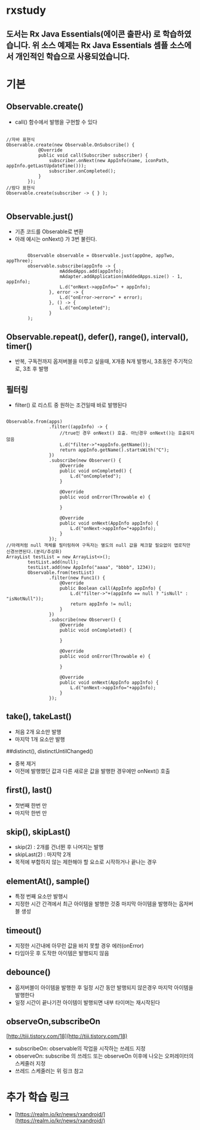 # rxstudy
## 도서는 Rx Java Essentials(에이콘 출판사) 로 학습하였습니다. 위 소스 예제는 Rx Java Essentials 셈플 소스에서 개인적인 학습으로 사용되었습니다.
# 기본
## Observable.create()
- call() 함수에서 발행을 구현할 수 있다

<pre><code>
//자바 표현식
Observable.create(new Observable.OnSubscribe<AppInfo>() {
            @Override
            public void call(Subscriber<? super AppInfo> subscriber) {
                subscriber.onNext(new AppInfo(name, iconPath, appInfo.getLastUpdateTime()));
                subscriber.onCompleted();
            }
        });
//람다 표현식
Observable.create(subscriber -> { } );

</code></pre>

## Observable.just()
- 기존 코드를 Obserable로 변환
- 아래 예시는 onNext() 가 3번 불린다.
<pre><code>
        Observable<AppInfo> observable = Observable.just(appOne, appTwo, appThree);
        observable.subscribe(appInfo -> {
                    mAddedApps.add(appInfo);
                    mAdapter.addApplication(mAddedApps.size() - 1, appInfo);
                    L.d("onNext->appInfo=" + appInfo);
                }, error -> {
                    L.d("onError->error=" + error);
                }, () -> {
                    L.d("onCompleted");
                }
        );
</code></pre>

## Observable.repeat(), defer(), range(), interval(), timer()
- 반복, 구독전까지 옵저버블을 미루고 싶을때, X개중 N개 발행시, 3초동안 주기적으로, 3초 후 발행

## 필터링
- filter() 로 리스트 중 원하는 조건일때 바로 발행된다
<pre><code>
Observable.from(apps)
                .filter((appInfo) -> {
                    //true인 경우 onNext() 호출. 아닌경우 onNext()는 호출되지 않음
                    L.d("filter->"+appInfo.getName());
                    return appInfo.getName().startsWith("C");
                })
                .subscribe(new Observer<AppInfo>() {
                    @Override
                    public void onCompleted() {
                        L.d("onCompleted");
                    }

                    @Override
                    public void onError(Throwable e) {

                    }

                    @Override
                    public void onNext(AppInfo appInfo) {
                        L.d("onNext->appInfo="+appInfo);
                    }
                });
//아래처럼 null 객체를 필터링하여 구독자는 별도의 null 값을 체크할 필요없이 앱로직만 신경쓰면된다.(분리/추상화)
ArrayList<AppInfo> testList = new ArrayList<>();
        testList.add(null);
        testList.add(new AppInfo("aaaa", "bbbb", 1234));
        Observable.from(testList)
                .filter(new Func1<AppInfo, Boolean>() {
                    @Override
                    public Boolean call(AppInfo appInfo) {
                        L.d("filter->"+(appInfo == null ? "isNull" : "isNotNull"));
                        return appInfo != null;
                    }
                })
                .subscribe(new Observer<AppInfo>() {
                    @Override
                    public void onCompleted() {

                    }

                    @Override
                    public void onError(Throwable e) {

                    }

                    @Override
                    public void onNext(AppInfo appInfo) {
                        L.d("onNext->appInfo="+appInfo);
                    }
                });
</code></pre>

## take(), takeLast()
- 처음 2개 요소만 발행
- 마지막 1개 요소만 발행

##distinct(), distinctUntilChanged()
- 중복 제거
- 이전에 발행했던 값과 다른 새로운 값을 발행한 경우에만 onNext() 호출

## first(), last()
- 첫번째 한번 만
- 마지막 한번 만

## skip(), skipLast()
- skip(2) : 2개를 건너뛴 후 나머지는 발행
- skipLast(2) : 마지막 2개
- 목적에 부합하지 않는 제한해야 할 요소로 시작하거나 끝나는 경우

## elementAt(), sample()
- 특정 번째 요소만 발행시
- 지정한 시간 간격에서 최근 아이템을 발행한 것중 마지막 아이템을 발행하는 옵저버블 생성

## timeout()
- 지정한 시간내에 아무런 값을 바지 못할 경우 에러(onError)
- 타임아웃 후 도작한 아이템은 발행되지 않음

## debounce()
- 옵저버블이 아이템을 발행한 후 일정 시간 동안 발행되지 않은경우 마지막 아이템을 발행한다
- 일정 시간이 끝나기전 아이템이 발행되면 내부 타이머는 재시작된다

## observeOn,subscribeOn
[http://tiii.tistory.com/18](http://tiii.tistory.com/18)
- subscribeOn: observable의 작업을 시작하는 쓰레드 지정
- observeOn: subscribe 의 쓰레드 또는 observeOn 이후에 나오는 오퍼레이터의 스케줄러 지정
- 쓰레드 스케줄러는 위 링크 참고


# 추가 학습 링크
- [https://realm.io/kr/news/rxandroid/](https://realm.io/kr/news/rxandroid/)
